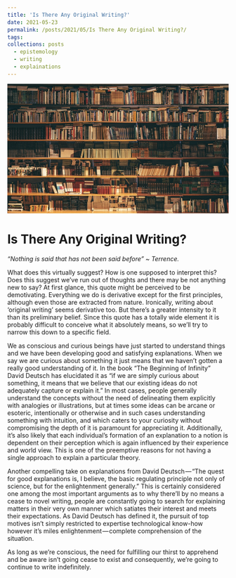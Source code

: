 ```yaml
---
title: 'Is There Any Original Writing?'
date: 2021-05-23
permalink: /posts/2021/05/Is There Any Original Writing?/
tags:
collections: posts
  - epistemology
  - writing
  - explainations
---
```


![books](/images/writing_1.jpg "books")

Is There Any Original Writing?
======

*“Nothing is said that has not been said before” ~ Terrence.*

What does this virtually suggest? How is one supposed to interpret this? Does this suggest we’ve run out of thoughts and there may be not anything new to say? At first glance, this quote might be perceived to be demotivating. Everything we do is derivative except for the first principles, although even those are extracted from nature. Ironically, writing about ‘original writing’ seems derivative too. But there’s a greater intensity to it than its preliminary belief. Since this quote has a totally wide element it is probably difficult to conceive what it absolutely means, so we’ll try to narrow this down to a specific field.

We as conscious and curious beings have just started to understand things and we have been developing good and satisfying explanations. When we say we are curious about something it just means that we haven’t gotten a really good understanding of it. In the book “The Beginning of Infinity” David Deutsch has elucidated it as “if we are simply curious about something, it means that we believe that our existing ideas do not adequately capture or explain it.” In most cases, people generally understand the concepts without the need of delineating them explicitly with analogies or illustrations, but at times some ideas can be arcane or esoteric, intentionally or otherwise and in such cases understanding something with intuition, and which caters to your curiosity without compromising the depth of it is paramount for appreciating it. Additionally, it’s also likely that each individual’s formation of an explanation to a notion is dependent on their perception which is again influenced by their experience and world view. This is one of the preemptive reasons for not having a single approach to explain a particular theory.

Another compelling take on explanations from David Deutsch — “The quest for good explanations is, I believe, the basic regulating principle not only of science, but for the enlightenment generally.” This is certainly considered one among the most important arguments as to why there’ll by no means a cease to novel writing, people are constantly going to search for explaining matters in their very own manner which satiates their interest and meets their expectations. As David Deutsch has defined it, the pursuit of top motives isn’t simply restricted to expertise technological know-how however it’s miles enlightenment — complete comprehension of the situation.

As long as we’re conscious, the need for fulfilling our thirst to apprehend and be aware isn’t going cease to exist and consequently, we’re going to continue to write indefinitely. 